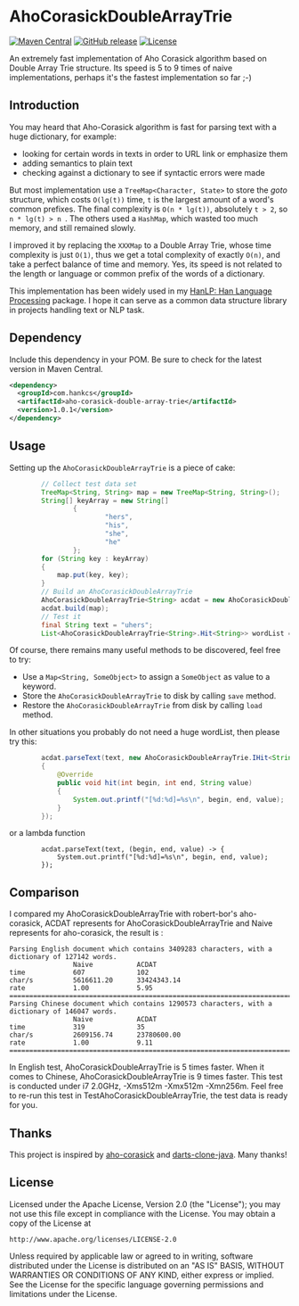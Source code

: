AhoCorasickDoubleArrayTrie
============
[![Maven Central](https://maven-badges.herokuapp.com/maven-central/com.hankcs/aho-corasick-double-array-trie/badge.svg)](https://maven-badges.herokuapp.com/maven-central/com.hankcs/aho-corasick-double-array-trie/)
[![GitHub release](https://img.shields.io/github/release/hankcs/AhoCorasickDoubleArrayTrie.svg)](https://github.com/hankcs/AhoCorasickDoubleArrayTrie/releases)
[![License](https://img.shields.io/badge/license-Apache%202-4EB1BA.svg)](https://www.apache.org/licenses/LICENSE-2.0.html)

An extremely fast implementation of Aho Corasick algorithm based on Double Array Trie structure. Its speed is 5 to 9 times of naive implementations, perhaps it's the fastest implementation so far ;-)

Introduction
------------
You may heard that Aho-Corasick algorithm is fast for parsing text with a huge dictionary, for example:
* looking for certain words in texts in order to URL link or emphasize them
* adding semantics to plain text
* checking against a dictionary to see if syntactic errors were made

But most implementation use a `TreeMap<Character, State>` to store the *goto* structure, which costs `O(lg(t))` time, `t` is the largest amount of a word's common prefixes. The final complexity is `O(n * lg(t))`, absolutely `t > 2`, so `n * lg(t) > n `. The others used a `HashMap`, which wasted too much memory, and still remained slowly.

I improved it by replacing the `XXXMap` to a Double Array Trie, whose time complexity is just `O(1)`, thus we get a total complexity of exactly `O(n)`, and take a perfect balance of time and memory. Yes, its speed is not related to the length or language or common prefix of the words of a dictionary.

This implementation has been widely used in my [HanLP: Han Language Processing](https://github.com/hankcs/HanLP) package. I hope it can serve as a common data structure library in projects handling text or NLP task.

Dependency
----------
Include this dependency in your POM. Be sure to check for the latest version in Maven Central.
```xml
<dependency>
  <groupId>com.hankcs</groupId>
  <artifactId>aho-corasick-double-array-trie</artifactId>
  <version>1.0.1</version>
</dependency>
```

Usage
-----
Setting up the `AhoCorasickDoubleArrayTrie` is a piece of cake:
```java
        // Collect test data set
        TreeMap<String, String> map = new TreeMap<String, String>();
        String[] keyArray = new String[]
                {
                        "hers",
                        "his",
                        "she",
                        "he"
                };
        for (String key : keyArray)
        {
            map.put(key, key);
        }
        // Build an AhoCorasickDoubleArrayTrie
        AhoCorasickDoubleArrayTrie<String> acdat = new AhoCorasickDoubleArrayTrie<String>();
        acdat.build(map);
        // Test it
        final String text = "uhers";
        List<AhoCorasickDoubleArrayTrie<String>.Hit<String>> wordList = acdat.parseText(text);
```

Of course, there remains many useful methods to be discovered, feel free to try:
* Use a `Map<String, SomeObject>` to assign a `SomeObject` as value to a keyword.
* Store the `AhoCorasickDoubleArrayTrie` to disk by calling `save` method.
* Restore the `AhoCorasickDoubleArrayTrie` from disk by calling `load` method.

In other situations you probably do not need a huge wordList, then please try this:

```java
        acdat.parseText(text, new AhoCorasickDoubleArrayTrie.IHit<String>()
        {
            @Override
            public void hit(int begin, int end, String value)
            {
                System.out.printf("[%d:%d]=%s\n", begin, end, value);
            }
        });
```

or a lambda function
```
        acdat.parseText(text, (begin, end, value) -> {
            System.out.printf("[%d:%d]=%s\n", begin, end, value);
        });
```

Comparison
-----
I compared my AhoCorasickDoubleArrayTrie with robert-bor's aho-corasick, ACDAT represents for AhoCorasickDoubleArrayTrie and Naive represents for aho-corasick, the result is :
```
Parsing English document which contains 3409283 characters, with a dictionary of 127142 words.
               	Naive          	ACDAT
time           	607            	102
char/s         	5616611.20     	33424343.14
rate           	1.00           	5.95
===========================================================================
Parsing Chinese document which contains 1290573 characters, with a dictionary of 146047 words.
               	Naive          	ACDAT
time           	319            	35
char/s         	2609156.74     	23780600.00
rate           	1.00           	9.11
===========================================================================
```

In English test, AhoCorasickDoubleArrayTrie is 5 times faster. When it comes to Chinese, AhoCorasickDoubleArrayTrie is 9 times faster.
This test is conducted under i7 2.0GHz, -Xms512m -Xmx512m -Xmn256m. Feel free to re-run this test in TestAhoCorasickDoubleArrayTrie, the test data is ready for you.

Thanks
-----
This project is inspired by [aho-corasick](https://github.com/robert-bor/aho-corasick) and [darts-clone-java](https://github.com/hiroshi-manabe/darts-clone-java).
Many thanks!

License
-------
   Licensed under the Apache License, Version 2.0 (the "License");
   you may not use this file except in compliance with the License.
   You may obtain a copy of the License at

	http://www.apache.org/licenses/LICENSE-2.0

   Unless required by applicable law or agreed to in writing, software
   distributed under the License is distributed on an "AS IS" BASIS,
   WITHOUT WARRANTIES OR CONDITIONS OF ANY KIND, either express or implied.
   See the License for the specific language governing permissions and
   limitations under the License.
